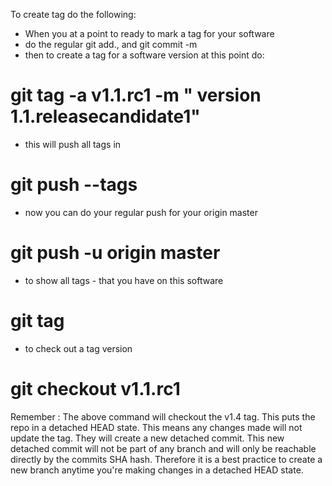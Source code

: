 To create tag do the following:

- When you at a point to ready to mark a tag for your software
- do the regular git add., and git commit -m
- then to create a tag for a software version at this point do:
# git tag -a v1.1.rc1 -m " version 1.1.releasecandidate1"

- this will push all tags in
# git push --tags

- now you can do your regular push for your origin master
# git push -u origin master

- to show all tags - that you have on this software
# git tag

- to check out a tag version 
# git checkout v1.1.rc1

Remember :
The above command will checkout the v1.4 tag. This puts the repo in a detached HEAD state. 
This means any changes made will not update the tag. They will create a new detached commit. 
This new detached commit will not be part of any branch and will only be reachable directly by the commits SHA hash. 
Therefore it is a best practice to create a new branch anytime you're making changes in a detached HEAD state.
